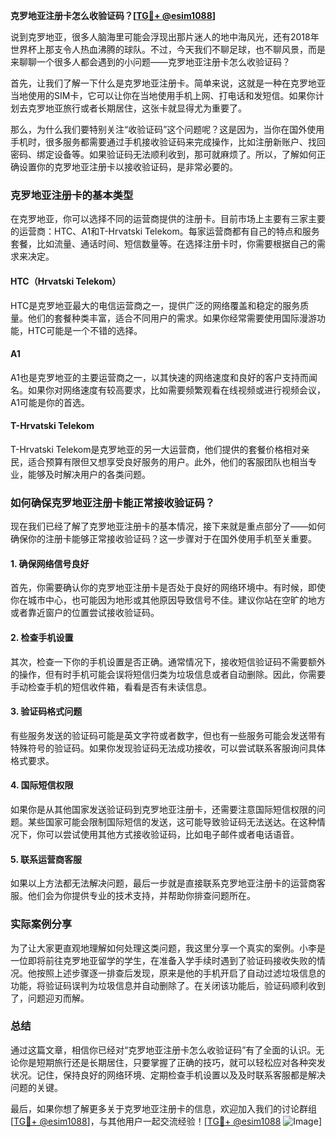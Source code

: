 **克罗地亚注册卡怎么收验证码？[[TG💪+ @esim1088](https://t.me/s/esim1088)]**

说到克罗地亚，很多人脑海里可能会浮现出那片迷人的地中海风光，还有2018年世界杯上那支令人热血沸腾的球队。不过，今天我们不聊足球，也不聊风景，而是来聊聊一个很多人都会遇到的小问题——克罗地亚注册卡怎么收验证码？

首先，让我们了解一下什么是克罗地亚注册卡。简单来说，这就是一种在克罗地亚当地使用的SIM卡，它可以让你在当地使用手机上网、打电话和发短信。如果你计划去克罗地亚旅行或者长期居住，这张卡就显得尤为重要了。

那么，为什么我们要特别关注“收验证码”这个问题呢？这是因为，当你在国外使用手机时，很多服务都需要通过手机接收验证码来完成操作，比如注册新账户、找回密码、绑定设备等。如果验证码无法顺利收到，那可就麻烦了。所以，了解如何正确设置你的克罗地亚注册卡以接收验证码，是非常必要的。

### 克罗地亚注册卡的基本类型

在克罗地亚，你可以选择不同的运营商提供的注册卡。目前市场上主要有三家主要的运营商：HTC、A1和T-Hrvatski Telekom。每家运营商都有自己的特点和服务套餐，比如流量、通话时间、短信数量等。在选择注册卡时，你需要根据自己的需求来决定。

#### HTC（Hrvatski Telekom）

HTC是克罗地亚最大的电信运营商之一，提供广泛的网络覆盖和稳定的服务质量。他们的套餐种类丰富，适合不同用户的需求。如果你经常需要使用国际漫游功能，HTC可能是一个不错的选择。

#### A1

A1也是克罗地亚的主要运营商之一，以其快速的网络速度和良好的客户支持而闻名。如果你对网络速度有较高要求，比如需要频繁观看在线视频或进行视频会议，A1可能是你的首选。

#### T-Hrvatski Telekom

T-Hrvatski Telekom是克罗地亚的另一大运营商，他们提供的套餐价格相对亲民，适合预算有限但又想享受良好服务的用户。此外，他们的客服团队也相当专业，能够及时解决用户的各类问题。

### 如何确保克罗地亚注册卡能正常接收验证码？

现在我们已经了解了克罗地亚注册卡的基本情况，接下来就是重点部分了——如何确保你的注册卡能够正常接收验证码？这一步骤对于在国外使用手机至关重要。

#### 1. 确保网络信号良好

首先，你需要确认你的克罗地亚注册卡是否处于良好的网络环境中。有时候，即使你在城市中心，也可能因为地形或其他原因导致信号不佳。建议你站在空旷的地方或者靠近窗户的位置尝试接收验证码。

#### 2. 检查手机设置

其次，检查一下你的手机设置是否正确。通常情况下，接收短信验证码不需要额外的操作，但有时手机可能会误将短信归类为垃圾信息或者自动删除。因此，你需要手动检查手机的短信收件箱，看看是否有未读信息。

#### 3. 验证码格式问题

有些服务发送的验证码可能是英文字符或者数字，但也有一些服务可能会发送带有特殊符号的验证码。如果你发现验证码无法成功接收，可以尝试联系客服询问具体格式要求。

#### 4. 国际短信权限

如果你是从其他国家发送验证码到克罗地亚注册卡，还需要注意国际短信权限的问题。某些国家可能会限制国际短信的发送，这可能导致验证码无法送达。在这种情况下，你可以尝试使用其他方式接收验证码，比如电子邮件或者电话语音。

#### 5. 联系运营商客服

如果以上方法都无法解决问题，最后一步就是直接联系克罗地亚注册卡的运营商客服。他们会为你提供专业的技术支持，并帮助你排查问题所在。

### 实际案例分享

为了让大家更直观地理解如何处理这类问题，我这里分享一个真实的案例。小李是一位即将前往克罗地亚留学的学生，在准备入学手续时遇到了验证码接收失败的情况。他按照上述步骤逐一排查后发现，原来是他的手机开启了自动过滤垃圾信息的功能，将验证码误判为垃圾信息并自动删除了。在关闭该功能后，验证码顺利收到了，问题迎刃而解。

### 总结

通过这篇文章，相信你已经对“克罗地亚注册卡怎么收验证码”有了全面的认识。无论你是短期旅行还是长期居住，只要掌握了正确的技巧，就可以轻松应对各种突发状况。记住，保持良好的网络环境、定期检查手机设置以及及时联系客服都是解决问题的关键。

最后，如果你想了解更多关于克罗地亚注册卡的信息，欢迎加入我们的讨论群组[[TG💪+ @esim1088](https://t.me/s/esim1088)]，与其他用户一起交流经验！[[TG💪+ @esim1088](https://t.me/s/esim1088) ![Image](https://i.postimg.cc/4NQfJmqS/Snipaste-2025-05-13-00-14-12.png)]